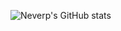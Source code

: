 ![Neverp's GitHub stats](https://github-readme-stats.vercel.app/api?username=neverp&theme=vue&show_icons=true)

